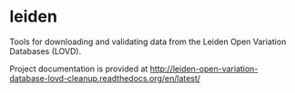 # leiden

Tools for downloading and validating data from the Leiden Open Variation Databases (LOVD).

Project documentation is provided at http://leiden-open-variation-database-lovd-cleanup.readthedocs.org/en/latest/